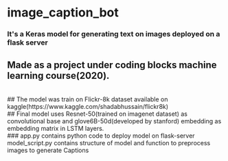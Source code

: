 # image_caption_bot
### It's a Keras model for generating text on images deployed on a flask server<br/>
## Made as a project under coding blocks machine learning course(2020).<br/>
<br/>
## The model was train on Flickr-8k dataset available on kaggle(https://www.kaggle.com/shadabhussain/flickr8k)</br>
## Final model uses Resnet-50(trained on imagenet dataset) as convolutional base and glove6B-50d(developed by stanford) embedding as embedding matrix in LSTM layers.<br/>
### app.py contains python code to deploy model on flask-server model_script.py contains structure of model and function to preprocess images to generate Captions
